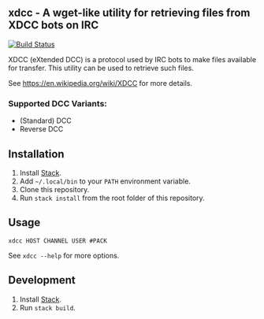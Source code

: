 ## xdcc - A wget-like utility for retrieving files from XDCC bots on IRC

[![Build Status](https://travis-ci.org/JanGe/xdcc.svg?branch=master)](https://travis-ci.org/JanGe/xdcc)

XDCC (eXtended DCC) is a protocol used by IRC bots to make files
available for transfer. This utility can be used to retrieve such files.

See https://en.wikipedia.org/wiki/XDCC for more details.

### Supported DCC Variants:

* (Standard) DCC
* Reverse DCC

## Installation

1. Install [Stack](http://docs.haskellstack.org/en/stable/README/).
1. Add `~/.local/bin` to your `PATH` environment variable.
1. Clone this repository.
1. Run `stack install` from the root folder of this repository.

## Usage
```
xdcc HOST CHANNEL USER #PACK
```

See `xdcc --help` for more options.

## Development

1. Install [Stack](http://docs.haskellstack.org/en/stable/README/).
1. Run `stack build`.
